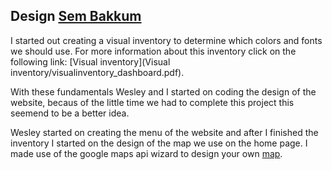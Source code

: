 ## Design [Sem Bakkum](https://www.github.com/SemBakkum)

I started out creating a visual inventory to determine which colors and fonts we should use.
For more information about this inventory click on the following link: [Visual inventory](Visual inventory/visualinventory_dashboard.pdf).

With these fundamentals Wesley and I started on coding the design of the website, becaus of the little time we had to complete this project this seemend to be a better idea. 

Wesley started on creating the menu of the website and after I finished the inventory I started on the design of the map we use on the home page. 
I made use of the google maps api wizard to design your own [map](http://googlemaps.github.io/js-samples/styledmaps/wizard/index.html).